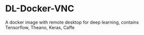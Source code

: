 # DL-Docker-VNC
A docker image with remote desktop for deep learning, contains Tensorflow, Theano, Keras, Caffe
